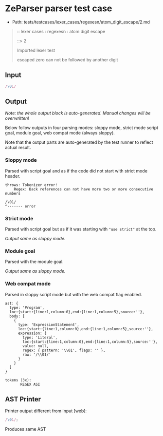 # ZeParser parser test case

- Path: tests/testcases/lexer_cases/regexesn/atom_digit_escape/2.md

> :: lexer cases : regexesn : atom digit escape
>
> ::> 2
>
> Imported lexer test
>
> escaped zero can not be followed by another digit

## Input

`````js
/\01/
`````

## Output

_Note: the whole output block is auto-generated. Manual changes will be overwritten!_

Below follow outputs in four parsing modes: sloppy mode, strict mode script goal, module goal, web compat mode (always sloppy).

Note that the output parts are auto-generated by the test runner to reflect actual result.

### Sloppy mode

Parsed with script goal and as if the code did not start with strict mode header.

`````
throws: Tokenizer error!
    Regex: Back references can not have more two or more consecutive numbers

/\01/
^------- error
`````

### Strict mode

Parsed with script goal but as if it was starting with `"use strict"` at the top.

_Output same as sloppy mode._

### Module goal

Parsed with the module goal.

_Output same as sloppy mode._

### Web compat mode

Parsed in sloppy script mode but with the web compat flag enabled.

`````
ast: {
  type: 'Program',
  loc:{start:{line:1,column:0},end:{line:1,column:5},source:''},
  body: [
    {
      type: 'ExpressionStatement',
      loc:{start:{line:1,column:0},end:{line:1,column:5},source:''},
      expression: {
        type: 'Literal',
        loc:{start:{line:1,column:0},end:{line:1,column:5},source:''},
        value: null,
        regex: { pattern: '\\01', flags: '' },
        raw: '/\\01/'
      }
    }
  ]
}

tokens (3x):
       REGEX ASI
`````


## AST Printer

Printer output different from input [web]:

````js
/\01/;
````

Produces same AST

